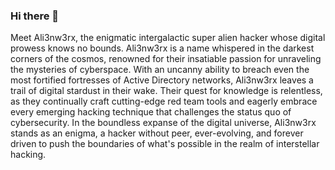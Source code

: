 ### Hi there 👋

Meet Ali3nw3rx, the enigmatic intergalactic super alien hacker whose digital prowess knows no bounds. Ali3nw3rx is a name whispered in the darkest corners of the cosmos, renowned for their insatiable passion for unraveling the mysteries of cyberspace. With an uncanny ability to breach even the most fortified fortresses of Active Directory networks, Ali3nw3rx leaves a trail of digital stardust in their wake. Their quest for knowledge is relentless, as they continually craft cutting-edge red team tools and eagerly embrace every emerging hacking technique that challenges the status quo of cybersecurity. In the boundless expanse of the digital universe, Ali3nw3rx stands as an enigma, a hacker without peer, ever-evolving, and forever driven to push the boundaries of what's possible in the realm of interstellar hacking.
